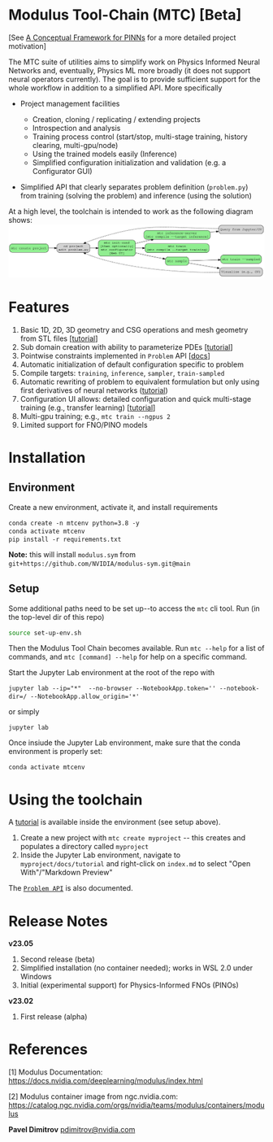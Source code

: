 
# Modulus Tool-Chain (MTC) [Beta]

[See [A Conceptual Framework for PINNs](mtc/templates/docs/tutorial/ch0-pinn-conceptual-framework.md) for a more detailed project motivation]

The MTC suite of utilities aims to simplify work on Physics Informed Neural Networks and, eventually, Physics ML more broadly (it does not support neural operators currently). The goal is to provide sufficient support for the whole workflow in addition to a simplified API. More specifically

- Project management facilities
    - Creation, cloning / replicating / extending projects
    - Introspection and analysis
    - Training process control (start/stop, multi-stage training, history clearing, multi-gpu/node)
    - Using the trained models easily (Inference)
    - Simplified configuration initialization and validation (e.g. a Configurator GUI)

- Simplified API that clearly separates problem definition (`problem.py`) from training (solving the problem) and inference (using the solution)

At a high level, the toolchain is intended to work as the following diagram shows:
![c](mtc/templates/docs/PINNs/compiler-toolchain.svg)

# Features

1. Basic 1D, 2D, 3D geometry and CSG operations and mesh geometry from STL files [[tutorial](mtc/templates/docs/tutorial/ch2-sample-subdomains.md)]
1. Sub domain creation with ability to parameterize PDEs [[tutorial](mtc/templates/docs/tutorial/ch1-hello-world.md)]
1. Pointwise constraints implemented in `Problem` API [[docs](mtc/templates/docs/problem.md)]
1. Automatic initialization of default configuration specific to problem
1. Compile targets: `training`, `inference`, `sampler`, `train-sampled`
1. Automatic rewriting of problem to equivalent formulation but only using first derivatives of neural networks ([tutorial](mtc/templates/docs/tutorial/ch6-semantic-analysis.md))
1. Configuration UI allows: detailed configuration and quick multi-stage training (e.g., transfer learning) [[tutorial](mtc/templates/docs/tutorial/ch5-multi-stage-training.md)]
1. Multi-gpu training; e.g., `mtc train --ngpus 2`
1. Limited support for FNO/PINO models


# Installation

## Environment
Create a new environment, activate it, and install requirements
```
conda create -n mtcenv python=3.8 -y
conda activate mtcenv
pip install -r requirements.txt
```

**Note:** this will install `modulus.sym` from `git+https://github.com/NVIDIA/modulus-sym.git@main`

## Setup

Some additional paths need to be set up--to access the `mtc` cli tool. Run (in the top-level dir of this repo)
```bash
source set-up-env.sh
```
Then the Modulus Tool Chain becomes available. Run `mtc --help` for a list of commands, and `mtc [command] --help` for help on a specific command. 

Start the Jupyter Lab environment at the root of the repo with
```
jupyter lab --ip="*"  --no-browser --NotebookApp.token='' --notebook-dir=/ --NotebookApp.allow_origin='*'
```
or simply
```
jupyter lab
```

Once insiude the Jupyter Lab environment, make sure that the conda environment is properly set: 
```
conda activate mtcenv
```

# Using the toolchain

A [tutorial](mtc/templates/docs/tutorial/index.md) is available inside the environment (see setup above). 
1. Create a new project with `mtc create myproject` -- this creates and populates a directory called `myproject`
1. Inside the Jupyter Lab environment, navigate to  `myproject/docs/tutorial` and right-click on `index.md` to select "Open With"/"Markdown Preview"

The [`Problem API`](mtc/templates/docs/problem.md) is also documented.


# Release Notes

**v23.05**

1. Second release (beta)
1. Simplified installation (no container needed); works in WSL 2.0 under Windows
1. Initial (experimental support) for Physics-Informed FNOs (PINOs)

**v23.02**

1. First release (alpha)

# References

[1] Modulus Documentation: https://docs.nvidia.com/deeplearning/modulus/index.html

[2] Modulus container image from ngc.nvidia.com: https://catalog.ngc.nvidia.com/orgs/nvidia/teams/modulus/containers/modulus

**Pavel Dimitrov** pdimitrov@nvidia.com
